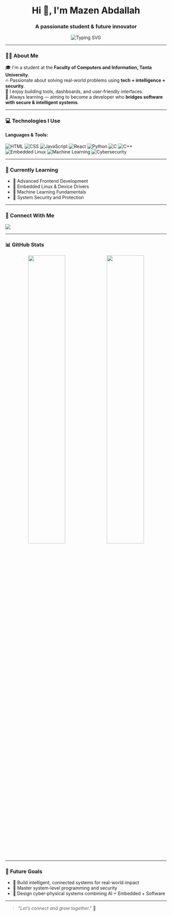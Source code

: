<h1 align="center">Hi 👋, I'm Mazen Abdallah</h1>
<h3 align="center">A passionate student & future innovator</h3>

<p align="center">
  <img src="https://readme-typing-svg.demolab.com?font=Fira+Code&size=22&pause=1000&center=true&vCenter=true&width=440&lines=Frontend+Developer;Embedded+Systems+Enthusiast;Machine+Learning+Explorer;Cybersecurity+Learner;Bridging+Software+with+Hardware" alt="Typing SVG" />
</p>

---

### 👨‍💻 About Me

🎓 I'm a student at the **Faculty of Computers and Information, Tanta University**.  
🔥 Passionate about solving real-world problems using **tech + intelligence + security**.  
🔧 I enjoy building tools, dashboards, and user-friendly interfaces.  
🚀 Always learning — aiming to become a developer who **bridges software with secure & intelligent systems**.

---

### 💻 Technologies I Use

#### Languages & Tools:
![HTML](https://img.shields.io/badge/-HTML5-E34F26?style=flat&logo=html5&logoColor=white)
![CSS](https://img.shields.io/badge/-CSS3-1572B6?style=flat&logo=css3)
![JavaScript](https://img.shields.io/badge/-JavaScript-F7DF1E?style=flat&logo=javascript&logoColor=black)
![React](https://img.shields.io/badge/-React-61DAFB?style=flat&logo=react&logoColor=black)
![Python](https://img.shields.io/badge/-Python-3776AB?style=flat&logo=python&logoColor=white)
![C](https://img.shields.io/badge/-C-00599C?style=flat&logo=c)
![C++](https://img.shields.io/badge/-C++-00599C?style=flat&logo=c%2B%2B)
![Embedded Linux](https://img.shields.io/badge/-Embedded_Linux-E95420?style=flat&logo=linux&logoColor=white)
![Machine Learning](https://img.shields.io/badge/-Machine_Learning-0A66C2?style=flat&logo=scikit-learn&logoColor=white)
![Cybersecurity](https://img.shields.io/badge/-Cybersecurity-ff5555?style=flat&logo=hack-the-box)

---

### 🌱 Currently Learning
- 🔹 Advanced Frontend Development  
- 🔹 Embedded Linux & Device Drivers  
- 🔹 Machine Learning Fundamentals  
- 🔹 System Security and Protection  

---

### 🤝 Connect With Me

<p align="left">
  <a href="https://www.linkedin.com/in/mazen-abdallah-mohamed" target="_blank">
    <img src="https://img.shields.io/badge/-LinkedIn-blue?style=for-the-badge&logo=linkedin" />
  </a>
</p>

---

### 📊 GitHub Stats

<p align="center">
  <img src="https://github-readme-stats.vercel.app/api?username=mazen-abdallah&show_icons=true&theme=tokyonight" width="48%" />
  <img src="https://github-readme-streak-stats.herokuapp.com/?user=mazen-abdallah&theme=tokyonight" width="48%" />
</p>

---

### 🔭 Future Goals

- 🔬 Build intelligent, connected systems for real-world impact  
- 🔐 Master system-level programming and security  
- 🤖 Design cyber-physical systems combining AI + Embedded + Software  

---

> _"Let’s connect and grow together."_ 🌱

